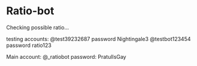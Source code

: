# Ratio-bot
Checking possible ratio...

testing accounts:
@test39232687 password Nightingale3
@testbot123454 password ratio123

Main account:
@_ratiobot password: PratulIsGay
